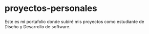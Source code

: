 # proyectos-personales
Este es mi portafolio donde subiré mis proyectos como estudiante de Diseño y Desarrollo de software.
